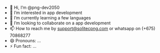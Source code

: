 - 👋 Hi, I’m @png-dev2050
- 👀 I’m interested in app development
- 🌱 I’m currently learning a few languages
- 💞️ I’m looking to collaborate on a app development 
- 📫 How to reach me by support@solitecpng.com or whatsapp on (+675) 70868277
- 😄 Pronouns: ...
- ⚡ Fun fact: ...

<!---
png-dev2050/png-dev2050 is a ✨ special ✨ repository because its `README.md` (this file) appears on your GitHub profile.
You can click the Preview link to take a look at your changes.
--->
